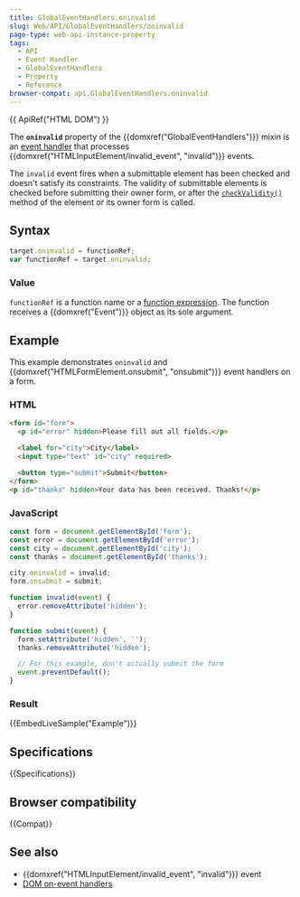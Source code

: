 ```yaml
---
title: GlobalEventHandlers.oninvalid
slug: Web/API/GlobalEventHandlers/oninvalid
page-type: web-api-instance-property
tags:
  - API
  - Event Handler
  - GlobalEventHandlers
  - Property
  - Reference
browser-compat: api.GlobalEventHandlers.oninvalid
---
```

{{ ApiRef("HTML DOM") }}

The **`oninvalid`** property of the
{{domxref("GlobalEventHandlers")}} mixin is an [event handler](/en-US/docs/Web/Events/Event_handlers) that
processes {{domxref("HTMLInputElement/invalid_event", "invalid")}} events.

The `invalid` event fires when a submittable element has been checked and
doesn't satisfy its constraints. The validity of submittable elements is checked before
submitting their owner form, or after the
[`checkValidity()`](/en-US/docs/Learn/Forms/Form_validation)
method of the element or its owner form is called.

## Syntax

```js
target.oninvalid = functionRef;
var functionRef = target.oninvalid;
```

### Value

`functionRef` is a function name or a [function expression](/en-US/docs/Web/JavaScript/Reference/Operators/function). The function receives a {{domxref("Event")}} object as its sole
argument.

## Example

This example demonstrates `oninvalid` and
{{domxref("HTMLFormElement.onsubmit", "onsubmit")}} event handlers on a form.

### HTML

```html
<form id="form">
  <p id="error" hidden>Please fill out all fields.</p>

  <label for="city">City</label>
  <input type="text" id="city" required>

  <button type="submit">Submit</button>
</form>
<p id="thanks" hidden>Your data has been received. Thanks!</p>
```

### JavaScript

```js
const form = document.getElementById('form');
const error = document.getElementById('error');
const city = document.getElementById('city');
const thanks = document.getElementById('thanks');

city.oninvalid = invalid;
form.onsubmit = submit;

function invalid(event) {
  error.removeAttribute('hidden');
}

function submit(event) {
  form.setAttribute('hidden', '');
  thanks.removeAttribute('hidden');

  // For this example, don't actually submit the form
  event.preventDefault();
}
```

### Result

{{EmbedLiveSample("Example")}}

## Specifications

{{Specifications}}

## Browser compatibility

{{Compat}}

## See also

- {{domxref("HTMLInputElement/invalid_event", "invalid")}} event
- [DOM on-event handlers](/en-US/docs/Web/Events/Event_handlers)
